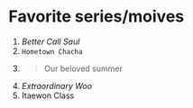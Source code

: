 # **Favorite series/moives**
1. *Better Call Saul* 
2. `Hometown Chacha`
3. >Our beloved summer
4. *Extraordinary Woo* 
5. Itaewon Class
